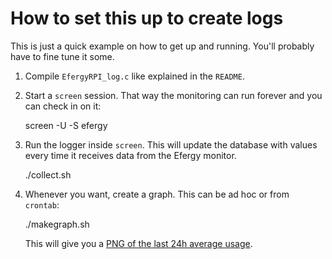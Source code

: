 # How to set this up to create logs #

This is just a quick example on how to get up and running. You'll probably have to fine tune it some.

1. Compile `EfergyRPI_log.c` like explained in the `README`.
2. Start a `screen` session. That way the monitoring can run forever and you can check in on it:
    
    screen -U -S efergy

3. Run the logger inside `screen`. This will update the database with values every time it receives data from the Efergy monitor.

    ./collect.sh

4. Whenever you want, create a graph. This can be ad hoc or from `crontab`:

    ./makegraph.sh

   This will give you a [PNG of the last 24h average usage](example-graph.png).
